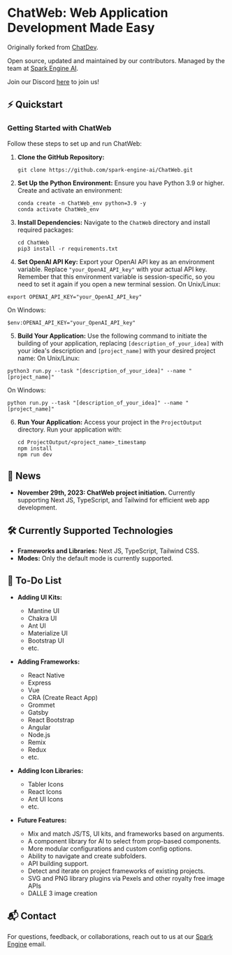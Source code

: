 # ChatWeb: Web Application Development Made Easy

Originally forked from [ChatDev](https://github.com/OpenBMB/ChatDev).

Open source, updated and maintained by our contributors. Managed by the team at [Spark Engine AI](https://sparkengine.ai).

Join our Discord [here](https://discord.gg/fBuFBPvN6W) to join us!

## ⚡️ Quickstart

### Getting Started with ChatWeb

Follow these steps to set up and run ChatWeb:

1. **Clone the GitHub Repository:**
   ```
   git clone https://github.com/spark-engine-ai/ChatWeb.git
   ```

2. **Set Up the Python Environment:**
   Ensure you have Python 3.9 or higher. Create and activate an environment:
   ```
   conda create -n ChatWeb_env python=3.9 -y
   conda activate ChatWeb_env
   ```

3. **Install Dependencies:**
   Navigate to the `ChatWeb` directory and install required packages:
   ```
   cd ChatWeb
   pip3 install -r requirements.txt
   ```

4. **Set OpenAI API Key:** Export your OpenAI API key as an environment variable. Replace `"your_OpenAI_API_key"` with
  your actual API key. Remember that this environment variable is session-specific, so you need to set it again if you
  open a new terminal session.
  On Unix/Linux:
  ```
  export OPENAI_API_KEY="your_OpenAI_API_key"
  ```
  On Windows:
  ```
  $env:OPENAI_API_KEY="your_OpenAI_API_key"
  ```

5. **Build Your Application:** Use the following command to initiate the building of your application,
  replacing `[description_of_your_idea]` with your idea's description and `[project_name]` with your desired project
  name:
  On Unix/Linux:
  ```
  python3 run.py --task "[description_of_your_idea]" --name "[project_name]"
  ```
  On Windows:
  ```
  python run.py --task "[description_of_your_idea]" --name "[project_name]"
  ```
  
6. **Run Your Application:**
   Access your project in the `ProjectOutput` directory. Run your application with:
   ```
   cd ProjectOutput/<project_name>_timestamp
   npm install
   npm run dev
   ```

## 🎉 News

* **November 29th, 2023: ChatWeb project initiation.** Currently supporting Next JS, TypeScript, and Tailwind for efficient web app development.

## 🛠️ Currently Supported Technologies

- **Frameworks and Libraries:** Next JS, TypeScript, Tailwind CSS.
- **Modes:** Only the default mode is currently supported.

## 📝 To-Do List

- **Adding UI Kits:**
  - Mantine UI
  - Chakra UI
  - Ant UI
  - Materialize UI
  - Bootstrap UI
  - etc.

- **Adding Frameworks:**
  - React Native
  - Express
  - Vue
  - CRA (Create React App)
  - Grommet
  - Gatsby
  - React Bootstrap
  - Angular
  - Node.js
  - Remix
  - Redux
  - etc.

- **Adding Icon Libraries:**
  - Tabler Icons
  - React Icons
  - Ant UI Icons
  - etc.

- **Future Features:**
  - Mix and match JS/TS, UI kits, and frameworks based on arguments.
  - A component library for AI to select from prop-based components.
  - More modular configurations and custom config options.
  - Ability to navigate and create subfolders.
  - API building support.
  - Detect and iterate on project frameworks of existing projects.
  - SVG and PNG library plugins via Pexels and other royalty free image APIs
  - DALLE 3 image creation

## 📬 Contact

For questions, feedback, or collaborations, reach out to us at our [Spark Engine](mailto:jordan@sparkengine.ai) email.
